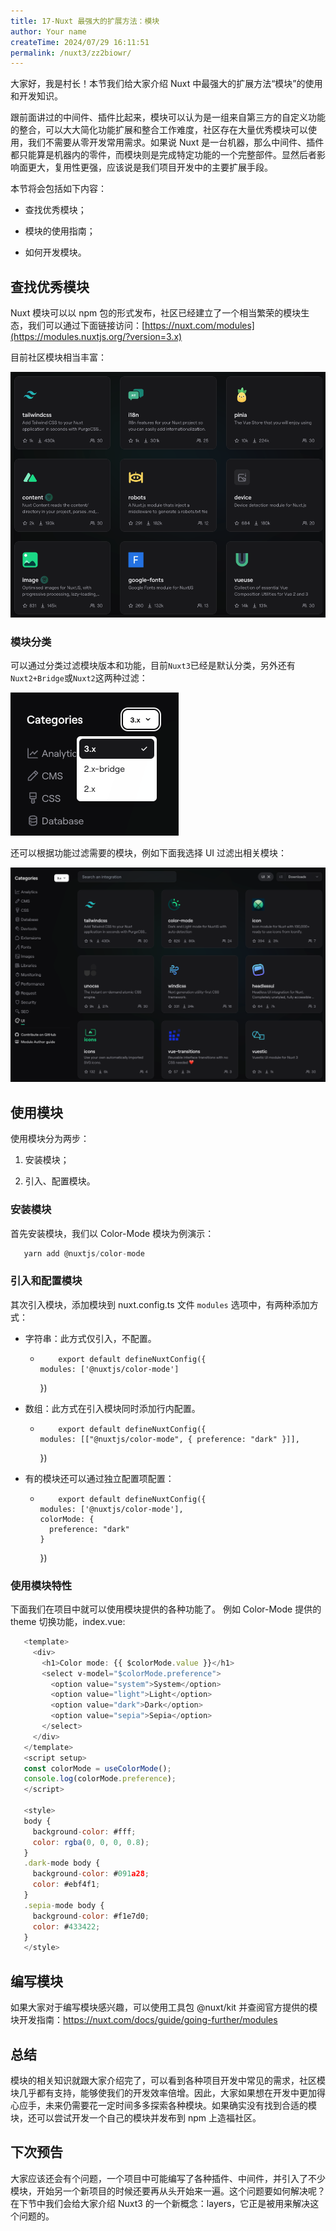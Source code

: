 ```yaml
---
title: 17-Nuxt 最强大的扩展方法：模块
author: Your name
createTime: 2024/07/29 16:11:51
permalink: /nuxt3/zz2biowr/
---
```

大家好，我是村长！本节我们给大家介绍 Nuxt 中最强大的扩展方法“模块”的使用和开发知识。

跟前面讲过的中间件、插件比起来，模块可以认为是一组来自第三方的自定义功能的整合，可以大大简化功能扩展和整合工作难度，社区存在大量优秀模块可以使用，我们不需要从零开发常用需求。如果说
Nuxt
是一台机器，那么中间件、插件都只能算是机器内的零件，而模块则是完成特定功能的一个完整部件。显然后者影响面更大，复用性更强，应该说是我们项目开发中的主要扩展手段。

本节将会包括如下内容：

  * 查找优秀模块；

  * 模块的使用指南；

  * 如何开发模块。

## 查找优秀模块

Nuxt 模块可以以 npm
包的形式发布，社区已经建立了一个相当繁荣的模块生态，我们可以通过下面链接访问：[https://nuxt.com/modules](https://modules.nuxtjs.org/?version=3.x)

目前社区模块相当丰富：

![](/img/17/1.png)

### 模块分类

可以通过分类过滤模块版本和功能，目前`Nuxt3`已经是默认分类，另外还有`Nuxt2+Bridge`或`Nuxt2`这两种过滤：

![](/img/17/2.png)

还可以根据功能过滤需要的模块，例如下面我选择 UI 过滤出相关模块：

![](/img/17/3.png)

## 使用模块

使用模块分为两步：

  1. 安装模块；

  2. 引入、配置模块。

### 安装模块

首先安装模块，我们以 Color-Mode 模块为例演示：

    
 ```javascript   
    yarn add @nuxtjs/color-mode
  ```  

### 引入和配置模块

其次引入模块，添加模块到 nuxt.config.ts 文件 `modules` 选项中，有两种添加方式：

  * 字符串：此方式仅引入，不配置。

    *         export default defineNuxtConfig({
          modules: ['@nuxtjs/color-mode']
        })
        

  * 数组：此方式在引入模块同时添加行内配置。

    *         export default defineNuxtConfig({
          modules: [["@nuxtjs/color-mode", { preference: "dark" }]],
        })
        

  * 有的模块还可以通过独立配置项配置：

    *         export default defineNuxtConfig({
          modules: ['@nuxtjs/color-mode'],
          colorMode: {
            preference: "dark"
          }
        })
        

### 使用模块特性

下面我们在项目中就可以使用模块提供的各种功能了。 例如 Color-Mode 提供的 theme 切换功能，index.vue:

    
 ```javascript   
    <template>
      <div>
        <h1>Color mode: {{ $colorMode.value }}</h1>
        <select v-model="$colorMode.preference">
          <option value="system">System</option>
          <option value="light">Light</option>
          <option value="dark">Dark</option>
          <option value="sepia">Sepia</option>
        </select>
      </div>
    </template>
    <script setup>
    const colorMode = useColorMode();
    console.log(colorMode.preference);
    </script>
    
    <style>
    body {
      background-color: #fff;
      color: rgba(0, 0, 0, 0.8);
    }
    .dark-mode body {
      background-color: #091a28;
      color: #ebf4f1;
    }
    .sepia-mode body {
      background-color: #f1e7d0;
      color: #433422;
    }
    </style>
```    

## 编写模块

如果大家对于编写模块感兴趣，可以使用工具包 @nuxt/kit
并查阅官方提供的模块开发指南：<https://nuxt.com/docs/guide/going-further/modules>

## 总结

模块的相关知识就跟大家介绍完了，可以看到各种项目开发中常见的需求，社区模块几乎都有支持，能够使我们的开发效率倍增。因此，大家如果想在开发中更加得心应手，未来仍需要花一定时间多多探索各种模块。如果确实没有找到合适的模块，还可以尝试开发一个自己的模块并发布到
npm 上造福社区。

## 下次预告

大家应该还会有个问题，一个项目中可能编写了各种插件、中间件，并引入了不少模块，开始另一个新项目的时候还要再从头开始来一遍。这个问题要如何解决呢？在下节中我们会给大家介绍
Nuxt3 的一个新概念：layers，它正是被用来解决这个问题的。


